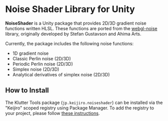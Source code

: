 # Noise Shader Library for Unity

**NoiseShader** is a Unity package that provides 2D/3D gradient noise functions
written HLSL. These functions are ported from the [webgl-noise] library,
originally developed by Stefan Gustavson and Ahima Arts.

[webgl-noise]: https://github.com/stegu/webgl-noise

Currently, the package includes the following noise functions:

- 1D gradient noise
- Classic Perlin noise (2D/3D)
- Periodic Perlin noise (2D/3D)
- Simplex noise (2D/3D)
- Analytical derivatives of simplex noise (2D/3D)

## How to Install

The Klutter Tools package (`jp.keijiro.noiseshader`) can be installed via the
"Keijiro" scoped registry using Package Manager. To add the registry to your
project, please follow [these instructions].

[these instructions]:
  https://gist.github.com/keijiro/f8c7e8ff29bfe63d86b888901b82644c
